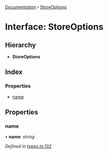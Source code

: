 [Documentation](../README.md) › [StoreOptions](storeoptions.md)

# Interface: StoreOptions

## Hierarchy

* **StoreOptions**

## Index

### Properties

* [name](storeoptions.md#name)

## Properties

###  name

• **name**: *string*

*Defined in [types.ts:132](https://github.com/badbatch/cachemap/blob/2f4f64a/packages/core/src/types.ts#L132)*

